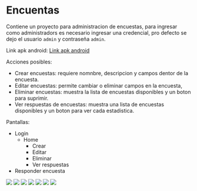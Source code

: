 # Encuentas

Contiene un proyecto para administracion de encuestas, para ingresar como administradors es necesario ingresar una credencial, pro defecto se dejo el usuario `admin` y contraseña `admin`.

Link apk android:
[Link apk android](./app-armeabi-v7a-release.apk)

Acciones posibles:

- Crear encuestas: requiere nomnbre, descripcion y campos dentor de la encuesta.
- Editar encuestas: permite cambiar o eliminar campos en la encuesta,
- Eliminar encuestas: muestra la lista de encuestas disponibles y un boton para suprimir.
- Ver respuestas de encuestas: muestra una lista de encuestas disponibles y un boton para ver cada estadistica.

Pantallas:

- Login
  - Home
    - Crear
    - Editar
    - Eliminar
    - Ver respuestas
- Responder encuesta

![](./fotos/1.jpeg)
![](./fotos/2.jpeg)
![](./fotos/3.jpeg)
![](./fotos/4.jpeg)
![](./fotos/5.jpeg)
![](./fotos/6.jpeg)
![](./fotos/7.jpeg)
